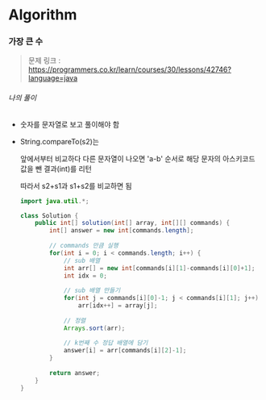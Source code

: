 # Algorithm

### 가장 큰 수

> 문제 링크 : https://programmers.co.kr/learn/courses/30/lessons/42746?language=java



###### 나의 풀이

* 숫자를 문자열로 보고 풀이해야 함

* String.compareTo(s2)는 

  앞에서부터 비교하다 다른 문자열이 나오면 'a-b' 순서로 해당 문자의 아스키코드 값을 뺀 결과(int)를 리턴

  따라서 s2+s1과 s1+s2를 비교하면 됨

  

  ```java
  import java.util.*;
  
  class Solution {
      public int[] solution(int[] array, int[][] commands) {
          int[] answer = new int[commands.length];
          
          // commands 만큼 실행
          for(int i = 0; i < commands.length; i++) {
              // sub 배열
              int arr[] = new int[commands[i][1]-commands[i][0]+1];
              int idx = 0;
              
              // sub 배열 만들기
              for(int j = commands[i][0]-1; j < commands[i][1]; j++) 
                  arr[idx++] = array[j];
              
              // 정렬
              Arrays.sort(arr);
              
              // k번째 수 정답 배열에 담기
              answer[i] = arr[commands[i][2]-1];
          }
          
          return answer;
      }
  }
  ```

  

  